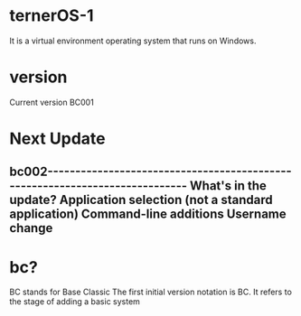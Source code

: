 # ternerOS-1
It is a virtual environment operating system that runs on Windows.
# version
Current version BC001
# Next Update
bc002----------------------------------------------------------------------------
What's in the update?
Application selection (not a standard application)
Command-line additions
Username change
---------------------------------------------------------------------------------
# bc?
BC stands for Base Classic
The first initial version notation is BC.
It refers to the stage of adding a basic system

